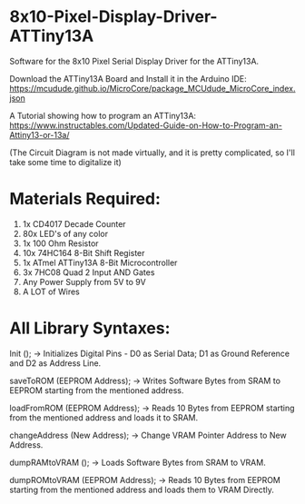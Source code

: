 # 8x10-Pixel-Display-Driver-ATTiny13A
Software for the 8x10 Pixel Serial Display Driver for the ATTiny13A.

Download the ATTiny13A Board and Install it in the Arduino IDE: https://mcudude.github.io/MicroCore/package_MCUdude_MicroCore_index.json

A Tutorial showing how to program an ATTiny13A: https://www.instructables.com/Updated-Guide-on-How-to-Program-an-Attiny13-or-13a/

(The Circuit Diagram is not made virtually, and it is pretty complicated, so I'll take some time to digitalize it)

# Materials Required:

1. 1x     CD4017 Decade Counter
2. 80x    LED's of any color
3. 1x     100 Ohm Resistor
4. 10x    74HC164 8-Bit Shift Register
5. 1x     ATmel ATTiny13A 8-Bit Microcontroller
6. 3x     7HC08 Quad 2 Input AND Gates
7. Any Power Supply from 5V to 9V
8. A LOT of Wires

# All Library Syntaxes:

  Init ();                           -> Initializes Digital Pins - D0 as Serial Data; D1 as Ground Reference and D2 as Address Line.
  
  saveToROM (EEPROM Address);       -> Writes Software Bytes from SRAM to EEPROM starting from the mentioned address.
  
  loadFromROM (EEPROM Address);     -> Reads 10 Bytes from EEPROM starting from the mentioned address and loads it to SRAM.
  
  changeAddress (New Address);      -> Change VRAM Pointer Address to New Address.
  
  dumpRAMtoVRAM ();                 -> Loads Software Bytes from SRAM to VRAM.
  
  dumpROMtoVRAM (EEPROM Address);   -> Reads 10 Bytes from EEPROM starting from the mentioned address and loads them to VRAM Directly.  
